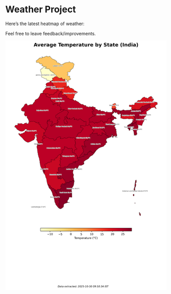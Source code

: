# Weather Project

Here’s the latest heatmap of weather:

Feel free to leave feedback/improvements.

![India Heatmap](docs/assets/india_heatmap.png?v=02DE34)
